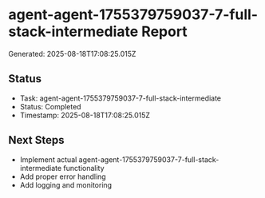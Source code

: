 # agent-agent-1755379759037-7-full-stack-intermediate Report

Generated: 2025-08-18T17:08:25.015Z

## Status
- Task: agent-agent-1755379759037-7-full-stack-intermediate
- Status: Completed
- Timestamp: 2025-08-18T17:08:25.015Z

## Next Steps
- Implement actual agent-agent-1755379759037-7-full-stack-intermediate functionality
- Add proper error handling
- Add logging and monitoring
